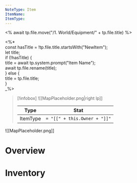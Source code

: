 ```yaml
---
NoteType: Item
ItemName: 
ItemType:
---
```


<% await tp.file.move("/1. World/Equipment/" + tp.file.title) %>

<%*  
const hasTitle = !tp.file.title.startsWith("NewItem");  
let title;  
if (!hasTitle) {  
title = await tp.system.prompt("Item Name");  
await tp.file.rename(title);  
} else {  
title = tp.file.title;  
}  
_%>

> [!infobox]
> ![[MapPlaceholder.png|right lp]]
> 
> | Type | Stat |
> | ---- | ---- |
> | ItemType | `= "[[" + this.Owner + "]]"`|

![[MapPlaceholder.png]]
# Overview

# Inventory



 
